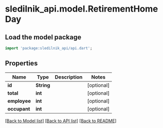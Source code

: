 # sledilnik_api.model.RetirementHomeDay

## Load the model package
```dart
import 'package:sledilnik_api/api.dart';
```

## Properties
Name | Type | Description | Notes
------------ | ------------- | ------------- | -------------
**id** | **String** |  | [optional] 
**total** | **int** |  | [optional] 
**employee** | **int** |  | [optional] 
**occupant** | **int** |  | [optional] 

[[Back to Model list]](../README.md#documentation-for-models) [[Back to API list]](../README.md#documentation-for-api-endpoints) [[Back to README]](../README.md)


